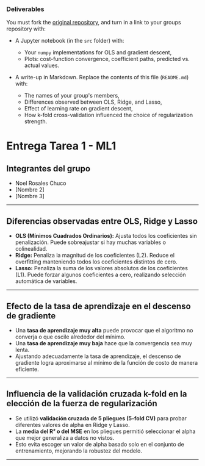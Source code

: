 ### Deliverables
You must fork the [original repository](), and turn in a link to your groups repository with:

* A Jupyter notebook (in the `src` folder) with:

  * Your `numpy` implementations for OLS and gradient descent,
  * Plots: cost-function convergence, coefficient paths, predicted vs. actual values.
* A write-up in Markdown. Replace the contents of this file (`README.md`) with:
  
  * The names of your group's members,
  * Differences observed between OLS, Ridge, and Lasso,
  * Effect of learning rate on gradient descent,
  * How k-fold cross-validation influenced the choice of regularization strength.

# Entrega Tarea 1 - ML1

## Integrantes del grupo
- Noel Rosales Chuco
- [Nombre 2]
- [Nombre 3]

---

## Diferencias observadas entre OLS, Ridge y Lasso

- **OLS (Mínimos Cuadrados Ordinarios):** Ajusta todos los coeficientes sin penalización. Puede sobreajustar si hay muchas variables o colinealidad.  
- **Ridge:** Penaliza la magnitud de los coeficientes (L2). Reduce el overfitting manteniendo todos los coeficientes distintos de cero.  
- **Lasso:** Penaliza la suma de los valores absolutos de los coeficientes (L1). Puede forzar algunos coeficientes a cero, realizando selección automática de variables.

---

## Efecto de la tasa de aprendizaje en el descenso de gradiente

- Una **tasa de aprendizaje muy alta** puede provocar que el algoritmo no converja o que oscile alrededor del mínimo.  
- Una **tasa de aprendizaje muy baja** hace que la convergencia sea muy lenta.  
- Ajustando adecuadamente la tasa de aprendizaje, el descenso de gradiente logra aproximarse al mínimo de la función de costo de manera eficiente.

---

## Influencia de la validación cruzada k-fold en la elección de la fuerza de regularización

- Se utilizó **validación cruzada de 5 pliegues (5-fold CV)** para probar diferentes valores de alpha en Ridge y Lasso.  
- La **media del R² o del MSE** en los pliegues permitió seleccionar el alpha que mejor generaliza a datos no vistos.  
- Esto evita escoger un valor de alpha basado solo en el conjunto de entrenamiento, mejorando la robustez del modelo.

---
